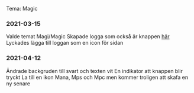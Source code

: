 Tema: Magic



### 2021-03-15
Valde temat Magi/Magic
Skapade logga som också är knappen [här](/BimageClicker.png)
Lyckades lägga till loggan som en icon för sidan

### 2021-04-12
Ändrade backgruden till svart och texten vit
En indikator att knappen blir tryckt 
La till en ikon Mana, Mps och Mpc men kommer troligen att skafa en ny senare
